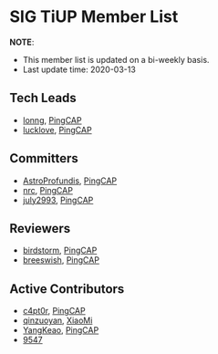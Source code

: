 # SIG TiUP Member List

**NOTE**:

* This member list is updated on a bi-weekly basis.
* Last update time: 2020-03-13

## Tech Leads

* [lonng](https://github.com/lonng), [PingCAP](https://pingcap.com/en/)
* [lucklove](https://github.com/lucklove), [PingCAP](https://pingcap.com/en/)

## Committers

* [AstroProfundis](https://github.com/AstroProfundis), [PingCAP](https://pingcap.com/en/)
* [nrc](https://github.com/nrc), [PingCAP](https://pingcap.com/en/)
* [july2993](https://github.com/july2993), [PingCAP](https://pingcap.com/en/)

## Reviewers

* [birdstorm](https://github.com/birdstorm), [PingCAP](https://pingcap.com/en/)
* [breeswish](https://github.com/breeswish), [PingCAP](https://pingcap.com/en/)

## Active Contributors

* [c4pt0r](https://github.com/c4pt0r), [PingCAP](https://pingcap.com/en/)
* [qinzuoyan](https://github.com/qinzuoyan), [XiaoMi](https://github.com/XiaoMi)
* [YangKeao](https://github.com/YangKeao), [PingCAP](https://pingcap.com/en/)
* [9547](https://github.com/9547)
